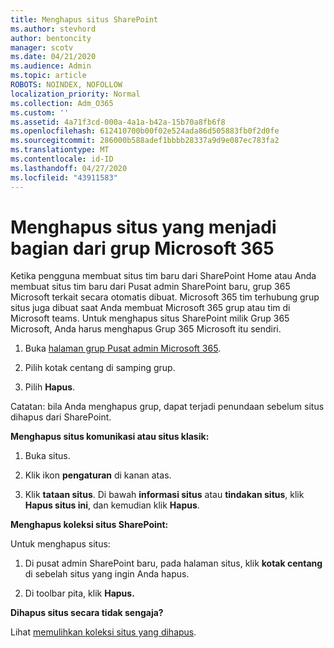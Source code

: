 ```yaml
---
title: Menghapus situs SharePoint
ms.author: stevhord
author: bentoncity
manager: scotv
ms.date: 04/21/2020
ms.audience: Admin
ms.topic: article
ROBOTS: NOINDEX, NOFOLLOW
localization_priority: Normal
ms.collection: Adm_O365
ms.custom: ''
ms.assetid: 4a71f3cd-000a-4a1a-b42a-15b70a8fb6f8
ms.openlocfilehash: 612410700b00f02e524ada86d505883fb0f2d0fe
ms.sourcegitcommit: 286000b588adef1bbbb28337a9d9e087ec783fa2
ms.translationtype: MT
ms.contentlocale: id-ID
ms.lasthandoff: 04/27/2020
ms.locfileid: "43911583"
---
```

# <a name="delete-sites-that-belong-to-an-microsoft-365-group"></a>Menghapus situs yang menjadi bagian dari grup Microsoft 365

Ketika pengguna membuat situs tim baru dari SharePoint Home atau Anda membuat situs tim baru dari Pusat admin SharePoint baru, grup 365 Microsoft terkait secara otomatis dibuat. Microsoft 365 tim terhubung grup situs juga dibuat saat Anda membuat Microsoft 365 grup atau tim di Microsoft teams. Untuk menghapus situs SharePoint milik Grup 365 Microsoft, Anda harus menghapus Grup 365 Microsoft itu sendiri. 
  
1. Buka [halaman grup Pusat admin Microsoft 365](https://portal.office.com/adminportal/home#/groups).
    
2. Pilih kotak centang di samping grup.
    
3. Pilih **Hapus**.
    
Catatan: bila Anda menghapus grup, dapat terjadi penundaan sebelum situs dihapus dari SharePoint.
  
**Menghapus situs komunikasi atau situs klasik:**

1. Buka situs.
  
2. Klik ikon **pengaturan** di kanan atas. 
  
3. Klik **tataan situs**. Di bawah **informasi situs** atau **tindakan situs**, klik **Hapus situs ini**, dan kemudian klik **Hapus**.
  
**Menghapus koleksi situs SharePoint:**

Untuk menghapus situs:
  
1. Di pusat admin SharePoint baru, pada halaman situs, klik **kotak centang** di sebelah situs yang ingin Anda hapus. 
    
2. Di toolbar pita, klik **Hapus.**
    
**Dihapus situs secara tidak sengaja?**

Lihat [memulihkan koleksi situs yang dihapus](https://go.microsoft.com/fwlink/?linkid=867660).
  

